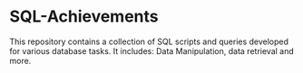 # SQL-Achievements
This repository contains a collection of SQL scripts and queries developed for various database tasks. It includes:  Data Manipulation, data retrieval and more.
